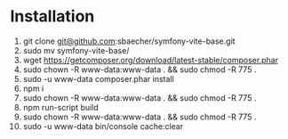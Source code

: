 # Installation
1. git clone git@github.com:sbaecher/symfony-vite-base.git
2. sudo mv symfony-vite-base/ <project-name>
3. wget https://getcomposer.org/download/latest-stable/composer.phar
4. sudo chown -R www-data:www-data . && sudo chmod -R 775 .
5. sudo -u www-data <php-version> composer.phar install
6. npm i
7. sudo chown -R www-data:www-data . && sudo chmod -R 775 .
8. npm run-script build
9. sudo chown -R www-data:www-data . && sudo chmod -R 775 .
10. sudo -u www-data <php-version> bin/console cache:clear